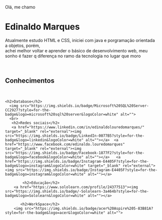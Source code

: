 Olá, me chamo <h1>Edinaldo Marques</h1>
<p> Atualmente estudo HTML e CSS, iniciei com java e porgramação orientada a objetos, porém, <br>
 achei melhor voltar e aprender o básico de desenvolvimento web, meu sonho é fazer q diferença no ramo da tecnologia no lugar que moro </p><br>
 <h2>Conhecimentos</h2>
    <img src="https://img.shields.io/badge/Java-ED8B00?style=for-the-badge&logo=java&logoColor=white" alt=""> <img src="https://img.shields.io/badge/GIT-E44C30?style=for-the-badge&logo=git&logoColor=white" alt=""> <img src="https://img.shields.io/badge/HTML5-E34F26?style=for-the-badge&logo=html5&logoColor=white" alt="">
    
    <h2>Database</h2>
      <img src="https://img.shields.io/badge/Microsoft%20SQL%20Server-CC2927?style=for-the-badge&logo=microsoft%20sql%20server&logoColor=white" alt="">
      <br>
       <h2>Redes sociais</h2>
       <a href="https://www.linkedin.com/in/edinaldolouredomarques/" target="_blank" rel="external"><img src="https://img.shields.io/badge/LinkedIn-0077B5?style=for-the-badge&logo=linkedin&logoColor=white" alt=""></a>  <a href="https://www.facebook.com/edinaldo.louredomarques" target="_blank" rel="external"><img src="https://img.shields.io/badge/Facebook-1877F2?style=for-the-badge&logo=facebook&logoColor=white" alt=""></a>   <a href="https://img.shields.io/badge/Instagram-E4405F?style=for-the-badge&logo=instagram&logoColor=white" target="_blank" rel="external"><img src="https://img.shields.io/badge/Instagram-E4405F?style=for-the-badge&logo=instagram&logoColor=white" alt=""></a>
       
            <h2>Educação</h2>
        <a href="https://www.sololearn.com/profile/24377513"><img src="https://img.shields.io/badge/-Sololearn-3a464b?style=for-the-badge&logo=Sololearn&logoColor=white" alt=""></a>
        
           <h2>WorkSpace</h2>
        <img src="https://img.shields.io/badge/acer%20Aspire%205-83B81A?style=for-the-badge&logo=acer&logoColor=white" alt="">
 


